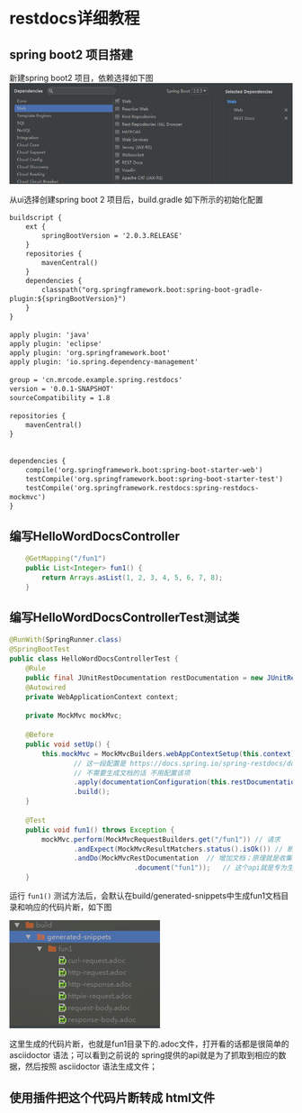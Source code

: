 # restdocs详细教程

## spring boot2 项目搭建

新建spring boot2 项目，依赖选择如下图
![](/assets/image/spring/spring_restdocs_asciidoctor/snipaste_20180720_090426.png)

从ui选择创建spring boot 2 项目后，build.gradle 如下所示的初始化配置
```
buildscript {
	ext {
		springBootVersion = '2.0.3.RELEASE'
	}
	repositories {
		mavenCentral()
	}
	dependencies {
		classpath("org.springframework.boot:spring-boot-gradle-plugin:${springBootVersion}")
	}
}

apply plugin: 'java'
apply plugin: 'eclipse'
apply plugin: 'org.springframework.boot'
apply plugin: 'io.spring.dependency-management'

group = 'cn.mrcode.example.spring.restdocs'
version = '0.0.1-SNAPSHOT'
sourceCompatibility = 1.8

repositories {
	mavenCentral()
}


dependencies {
	compile('org.springframework.boot:spring-boot-starter-web')
	testCompile('org.springframework.boot:spring-boot-starter-test')
	testCompile('org.springframework.restdocs:spring-restdocs-mockmvc')
}
```

## 编写HelloWordDocsController

```java
    @GetMapping("/fun1")
    public List<Integer> fun1() {
        return Arrays.asList(1, 2, 3, 4, 5, 6, 7, 8);
    }
```

## 编写HelloWordDocsControllerTest测试类

```java
@RunWith(SpringRunner.class)
@SpringBootTest
public class HelloWordDocsControllerTest {
    @Rule
    public final JUnitRestDocumentation restDocumentation = new JUnitRestDocumentation();
    @Autowired
    private WebApplicationContext context;

    private MockMvc mockMvc;

    @Before
    public void setUp() {
        this.mockMvc = MockMvcBuilders.webAppContextSetup(this.context)
                // 这一段配置是 https://docs.spring.io/spring-restdocs/docs/current/reference/html5/ 官网中的配置
                // 不需要生成文档的话 不用配置该项
                .apply(documentationConfiguration(this.restDocumentation))
                .build();
    }

    @Test
    public void fun1() throws Exception {
        mockMvc.perform(MockMvcRequestBuilders.get("/fun1")) // 请求
                .andExpect(MockMvcResultMatchers.status().isOk()) // 断言HTTP状态为200，否则异常
                .andDo(MockMvcRestDocumentation  // 增加文档；原理就是收集一些请求响应数据按照asciidoctor语法生成“.adoc”文件；
                               .document("fun1"));   // 这个api就是专为生成asciidoctor的配置api；更详细的配置可以参考他的官网
    }
```

运行 `fun1()` 测试方法后，会默认在build/generated-snippets中生成fun1文档目录和响应的代码片断，如下图

![](/assets/image/spring/spring_restdocs_asciidoctor/snipaste_20180720_093241.png)

这里生成的代码片断，也就是fun1目录下的.adoc文件，打开看的话都是很简单的 asciidoctor 语法；可以看到之前说的 spring提供的api就是为了抓取到相应的数据，然后按照 asciidoctor 语法生成文件；

## 使用插件把这个代码片断转成 html文件




